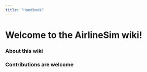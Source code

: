 ```yaml
---
title: "Handbook"
---
```


# Welcome to the AirlineSim wiki!

### About this wiki

### Contributions are welcome
